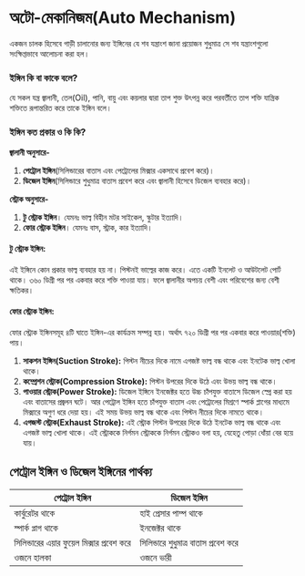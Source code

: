 # অটো-মেকানিজম(Auto Mechanism)
একজন চালক হিসেবে গাড়ী চালানোর জন্য ইঙ্গিনের যে শব যন্ত্রাংশ জানা প্রয়োজন শুধুমাত্র সে শব যন্ত্রাংশগুলো সংক্ষিপ্তভাবে আলোচনা করা হল।

### ইঙ্গিন কি বা কাকে বলে?
যে সকল যন্ত্র জ্বালানী, তেল(Oil), পানি, বায়ু এবং কয়লার দ্বারা তাপ শুক্ত উৎপন্ন করে পরবর্তীতে তাপ শক্তি যান্ত্রিক শক্তিতে রূপান্তরিত করে তাকে ইঙ্গিন বলে।

### ইঙ্গিন কত প্রকার ও কি কি?
**জ্বালানী অনুসারে-**
1. **পেট্রোল ইঙ্গিন**(সিলিন্ডারের বাতাস এবং পেট্রোলের মিক্সার একসাথে প্রবেশ করে)।
2. **ডিজেল ইঙ্গিন**(সিলিন্ডারে শুধুমাত্র বাতাস প্রবেশ করে এবং জ্বালানী হিসেবে ডিজেল ব্যবহার করে)।

**স্ট্রোক অনুসারে-**
1. **টু স্ট্রোক ইঙ্গিন**। যেমনঃ ভাল্ব বিহীন মটর সাইকেল, স্কুটার ইত্যাদি।
2. **ফোর স্ট্রোক ইঙ্গিন**। যেমনঃ বাস, স্ট্রাক, কার ইত্যাদি।

#### টু স্ট্রোক ইঙ্গিন:
এই ইঙ্গিনে কোন প্রকার ভাল্ব ব্যবহার হয় না। পিস্টনই ভাল্বের কাজ করে। এতে একটি ইনলেট ও আউটলেট পোর্ট থাকে। ৩৬০ ডিগ্রী পর পর একবার করে শক্তি পাওয়া যায়। ফলে জ্বালানীর অপচয় বেশী এবং পরিবেশের জন্য বেশী ক্ষতিকর।

#### ফোর স্ট্রোক ইঙ্গিন:
ফোর স্ট্রোক ইঙ্গিনসমূহ ৪টি ঘাতে ইঙ্গিন-এর কার্যক্রম সম্পন্ন হয়। অর্থাৎ ৭২০ ডিগ্রী পর পর একবার করে পাওয়ার(শক্তি) পায়।

1. **সাকশন ইঙ্গিন(Suction Stroke):** পিস্টন নীচের দিকে নামে এগজষ্ট ভাল্ব বন্ধ থাকে এবং ইনটেক ভাল্ব খোলা থাকে।
2. **কম্প্রেশন স্ট্রোক(Compression Stroke):** পিস্টন উপরের দিকে উঠে এবং উভয় ভাল্ব বন্ধ থাকে।
3. **পাওয়ার স্ট্রোক(Power Stroke):** ডিজেল ইঙ্গিনে ইনজেক্টর হতে উচ্চ চাঁপযুক্ত বাতাসে ডিজেল স্প্রে করা হয় এবং বাতাসের প্রজ্বলন ঘটে।
আর পেট্রোল ইঙ্গিন হতে চাঁপযুক্ত বাতাস এবং পেট্রোলের মিশ্রণে স্পার্ক প্লাগের মাধ্যমে মিক্সারে অগুণ ধরে দেয়া হয়। এই সময় উভয় ভাল্ব বন্ধ থাকে এবং পিস্টন নীচের দিকে নামতে থাকে।
4. **এগজস্ট স্ট্রোক(Exhaust Stroke):** এই স্ট্রোক পিস্টন উপরের দিকে উঠে ইনটেক ভাল্ব বন্ধ থাকে এবং এগজষ্ট ভাল্ব খোলা থাকে। এই স্ট্রোককে নির্গমন স্ট্রোককে নির্গমন স্ট্রোকও বলা হয়, যেহেতু পোড়া ধোঁয়া বের হয়ে যায়।

## পেট্রোল ইঙ্গিন ও ডিজেল ইঙ্গিনের পার্থক্য
| পেট্রোল ইঙ্গিন | ডিজেল ইঙ্গিন |
| -- | -- |
| কার্বুরেটর থাকে | হাই প্রেসার পাম্প থাকে |
| স্পার্ক প্লাগ থাকে | ইনজেক্টর থাকে |
| সিলিন্ডারের এয়ার ফুয়েল মিক্সার প্রবেশ করে | সিলিন্ডারে শুধুমাত্র বাতাস প্রবেশ করে |
| ওজনে হালকা | ওজনে ভারী |